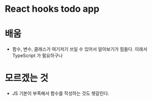 # React hooks todo app

# 배움
- 함수, 변수, 클래스가 여기저기 쓰일 수 있어서 알아보기가 힘들다. 이래서 TypeScript 가 필요하구나

# 모르겠는 것
- JS 기본이 부족해서 함수를 작성하는 것도 헷갈린다.
